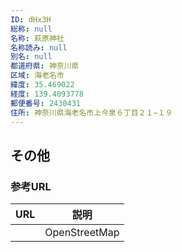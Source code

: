 ```yaml
---
ID: dHx3H
総称: null
名称: 萩原神社
名称読み: null
別名: null
都道府県: 神奈川県
区域: 海老名市
緯度: 35.469022
経度: 139.4093778
郵便番号: 2430431
住所: 神奈川県海老名市上今泉６丁目２１−１９
---
```


## その他

### 参考URL

| URL | 説明          |
| --- | ------------- |
|     | OpenStreetMap |

